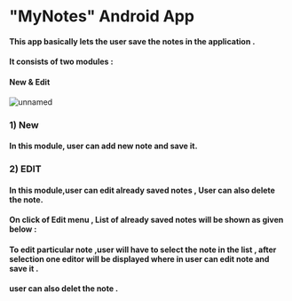 # "MyNotes" Android App

#### This app basically lets the user save the notes in the application .
#### It consists of two modules :
#### New & Edit

![unnamed](https://user-images.githubusercontent.com/28917416/27839811-eb7ed01e-6111-11e7-95e0-1878d7931d70.png)
### 1) New
####   In this module, user can add new note and save it.

### 2) EDIT
####   In this module,user can edit already saved notes , User can also delete the note.
#### On click of Edit menu , List of already saved notes will be shown as given below :

#### To edit particular note ,user will have to select the note in the list , after selection one editor will be displayed where in user can edit note and save it .
#### user can also delet the note .

